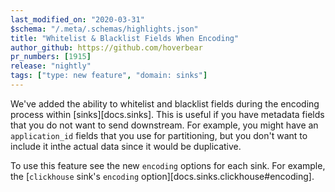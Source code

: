 ```yaml
---
last_modified_on: "2020-03-31"
$schema: "/.meta/.schemas/highlights.json"
title: "Whitelist & Blacklist Fields When Encoding"
author_github: https://github.com/hoverbear
pr_numbers: [1915]
release: "nightly"
tags: ["type: new feature", "domain: sinks"]
---
```


We've added the ability to whitelist and blacklist fields during the encoding
process within [sinks][docs.sinks]. This is useful if you have metadata fields
that you do not want to send downstream. For example, you might have an
`application_id` fields that you use for partitioning, but you don't want to
include it inthe actual data since it would be duplicative.

To use this feature see the new `encoding` options for each sink. For example,
the [`clickhouse` sink's `encoding` option][docs.sinks.clickhouse#encoding].
